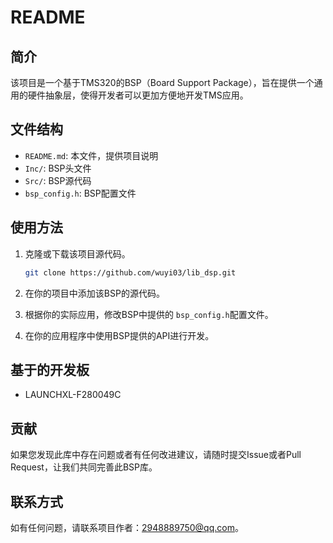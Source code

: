 # README

## 简介

该项目是一个基于TMS320的BSP（Board Support Package），旨在提供一个通用的硬件抽象层，使得开发者可以更加方便地开发TMS应用。

## 文件结构

- `README.md`: 本文件，提供项目说明
- `Inc/`: BSP头文件
- `Src/`: BSP源代码
- `bsp_config.h`: BSP配置文件

## 使用方法

1. 克隆或下载该项目源代码。

   ```bash
   git clone https://github.com/wuyi03/lib_dsp.git
   ```
2. 在你的项目中添加该BSP的源代码。
3. 根据你的实际应用，修改BSP中提供的 `bsp_config.h`配置文件。
4. 在你的应用程序中使用BSP提供的API进行开发。

## 基于的开发板

- LAUNCHXL-F280049C

## 贡献

如果您发现此库中存在问题或者有任何改进建议，请随时提交Issue或者Pull Request，让我们共同完善此BSP库。

## 联系方式

如有任何问题，请联系项目作者：2948889750@qq.com。
